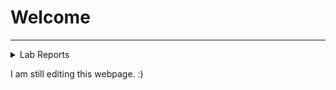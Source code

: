 # **Welcome**
---
<details>
<summary>Lab Reports</summary>
<ul>
    <a href="https://akluu.github.io/cse15l-lab-report/lab-report-1-week-2.html"><li>Lab Report 1</li></a>
    <a href="https://akluu.github.io/cse15l-lab-report/lab-report-2-week-4.html"><li>Lab Report 2</li></a>
    <a href="https://akluu.github.io/cse15l-lab-report/lab-report-3-week-6.html"><li>Lab Report 3</li></a>
</ul>
</details>

I am still editing this webpage. :)
